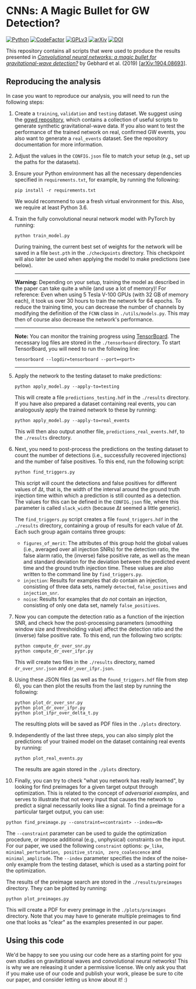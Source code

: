 # CNNs: A Magic Bullet for GW Detection?

[![Python](https://img.shields.io/badge/Python-3.6-yellow.svg)]()
[![CodeFactor](https://www.codefactor.io/repository/github/timothygebhard/magic-bullet/badge)](https://www.codefactor.io/repository/github/timothygebhard/magic-bullet)
[![GPLv3](https://img.shields.io/badge/License-GPLv3-blue.svg)](https://github.com/timothygebhard/magic-bullet/blob/master/LICENSE)
[![arXiv](https://img.shields.io/badge/arXiv-1904.08693-red.svg)](https://arxiv.org/abs/1904.08693)
[![DOI](https://zenodo.org/badge/180809281.svg)](https://zenodo.org/badge/latestdoi/180809281)

This repository contains all scripts that were used to produce the results presented in [*Convolutional neural networks: a magic bullet for gravitational-wave detection?*](https://journals.aps.org/prd/abstract/10.1103/PhysRevD.100.063015) by Gebhard et al. (2019) [[arXiv:1904.08693](https://arxiv.org/abs/1904.08693)].



## Reproducing the analysis

In case you want to reproduce our analysis, you will need to run the following steps:

1. Create a `training`, `validation` and `testing` dataset. We suggest using the [ggwd repository](<https://github.com/timothygebhard/ggwd>), which contains a collection of useful scripts to generate synthetic gravitational-wave data. If you also want to test the performance of the trained network on real, confirmed GW events, you also want to generate a `real_events` dataset. See the repository documentation for more information.

2. Adjust the values in the `CONFIG.json` file to match your setup (e.g., set up the paths for the datasets).

3. Ensure your Python environment has all the necessary dependencies specified in `requirements.txt`, for example, by running the following:

   ```
   pip install -r requirements.txt
   ```

   We would recommend to use a fresh virtual environment for this. Also, we require at least Python 3.6.

4. Train the fully convolutional neural network model with PyTorch by running:

   ```
   python train_model.py
   ```

   During training, the current best set of weights for the network will be saved in a file `best.pth` in the `./checkpoints` directory. This checkpoint will also later be used when applying the model to make predictions (see below).

   ---

   **Warning:** Depending on your setup, training the model as described in the paper can take quite a while (and use a lot of memory)! For reference: Even when using 5 Tesla V-100 GPUs (with 32 GB of memory each), it took us over 30 hours to train the network for 64 epochs. 
   To reduce the training time, you can decrease the number of channels by modifying the definition of the `FCNN` class in `./utils/models.py`. This may then of course also decrease the network's performance.

   ---

   **Note:** You can monitor the training progress using [TensorBoard](https://www.tensorflow.org/guide/summaries_and_tensorboard). The necessary log files are stored in the `./tensorboard` directory. To start TensorBoard, you will need to run the following line:

   ```
   tensorboard --logdir=tensorboard --port=<port>
   ```

   ---

5. Apply the network to the testing dataset to make predictions:

   ```
   python apply_model.py --apply-to=testing
   ```

   This will create a file `predictions_testing.hdf` in the `./results` directory. If you have also prepared a dataset containing real events, you can analogously apply the trained network to these by running:

   ```
   python apply_model.py --apply-to=real_events
   ```

   This will then also output another file, `predictions_real_events.hdf`, to the `./results` directory.

6. Next, you need to post-process the predictions on the testing dataset to count the number of detections (i.e., successfully recovered injections) and the number of false positives. To this end, run the following script:

   ```
   python find_triggers.py
   ```

   This script will count the detections and false positives for different values of ∆t, that is, the width of the interval around the ground truth injection time within which a prediction is still counted as a detection. The values for this can be defined in the `CONFIG.json` file, where this parameter is called `slack_width` (because ∆t seemed a little generic).

   The `find_triggers.py` script creates a file `found_triggers.hdf` in the `./results` directory, containing a group of results for each value of ∆t. Each such group again contains three groups: 

   * `figures_of_merit`: The attributes of this group hold the global values (i.e., averaged over all injection SNRs) for the detection ratio, the false alarm ratio, the (inverse) false positive rate, as well as the mean and standard deviation for the deviation between the predicted event time and the ground truth injection time. These values are also written to the command line by `find_triggers.py`.
   * `injection`: Results for examples that _do_ contain an injection, consisting of three data sets, namely `detected`, `false_positives` and `injection_snr`.
   * `noise`: Results for examples that _do not_ contain an injection, consisting of only one data set, namely `false_positives`.

7. Now you can compute the detection ratio as a function of the injection SNR, and check how the post-processing parameters (smoothing window size and thresholding value) affect the detection ratio and the (inverse) false positive rate. To this end, run the following two scripts:

   ```
   python compute_dr_over_snr.py
   python compute_dr_over_ifpr.py
   ```

   This will create two files in the `./results` directory, named `dr_over_snr.json` and `dr_over_ifpr.json`.

8. Using these JSON files (as well as the `found_triggers.hdf` file from step 6), you can then plot the results from the last step by running the following:

   ```
   python plot_dr_over_snr.py
   python plot_dr_over_ifpr.py
   python plot_ifpr_over_delta_t.py
   ```

   The resulting plots will be saved as PDF files in the `./plots` directory.

9. Independently of the last three steps, you can also simply plot the predictions of your trained model on the dataset containing real events by running:

   ```
   python plot_real_events.py
   ```

   The results are again stored in the `./plots` directory.

10. Finally, you can try to check "what you network has really learned", by looking for find preimages for a given target output through optimization. This is related to the concept of *adversarial examples*, and serves to illustrate that not every input that causes the network to predict a signal necessarily looks like a signal. To find a preimage for a particular target output, you can use:

   ```
   python find_preimage.py --constraint=<contraint> --index=<N>
   ```

   The `--constraint` parameter can be used to guide the optimization procedure, or impose additional (e.g., unphysical) constraints on the input. For our paper, we used the following `constraint` options: `gw_like`, `minimal_perturbation`, ` positive_strain`, ` zero_coalescence` and `minimal_amplitude`. The `--index` parameter specifies the index of the noise-only example from the testing dataset, which is used as a starting point for the optimization.

   The results of the preimage search are stored in the `./results/preimages` directory. They can be plotted by running:

   ```
   python plot_preimages.py
   ```

   This will create a PDF for every preimage in the `./plots/preimages` directory. Note that you may have to generate multiple preimages to find one that looks as "clear" as the examples presented in our paper.

   

## Using this code

We'd be happy to see you using our code here as a starting point for you own studies on gravitational waves and convolutional neural networks! This is why we are releasing it under a permissive license. We only ask you that if you make use of our code and publish your work, please be sure to cite our paper, and consider letting us know about it! :)
